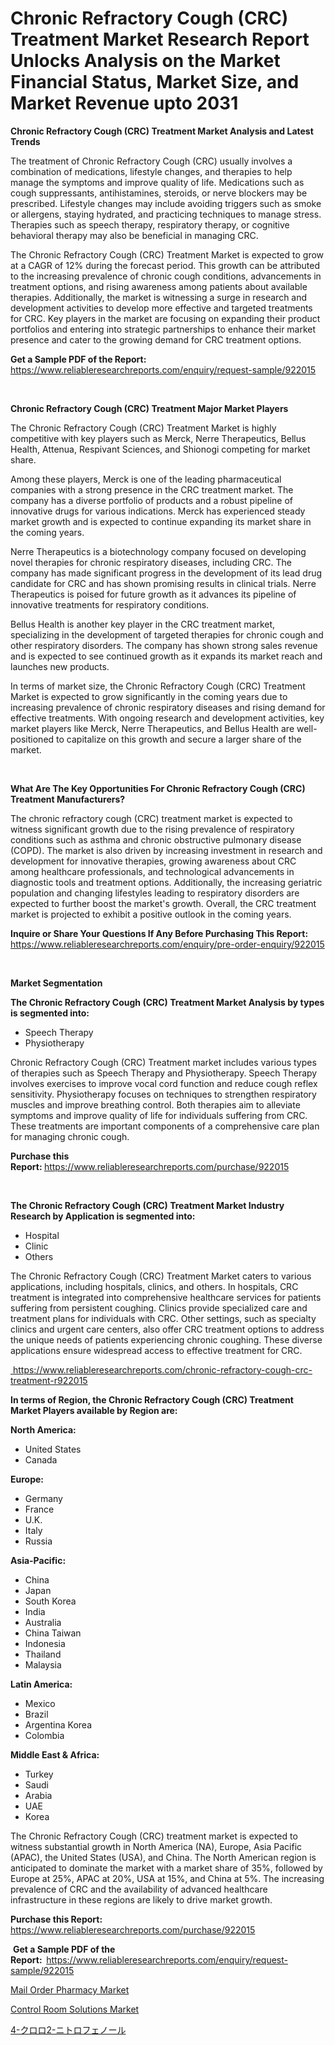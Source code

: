 <p><h1>Chronic Refractory Cough (CRC) Treatment Market Research Report Unlocks Analysis on the Market Financial Status, Market Size, and Market Revenue upto 2031</h1></p><p><strong>Chronic Refractory Cough (CRC) Treatment Market Analysis and Latest Trends</strong></p>
<p><p>The treatment of Chronic Refractory Cough (CRC) usually involves a combination of medications, lifestyle changes, and therapies to help manage the symptoms and improve quality of life. Medications such as cough suppressants, antihistamines, steroids, or nerve blockers may be prescribed. Lifestyle changes may include avoiding triggers such as smoke or allergens, staying hydrated, and practicing techniques to manage stress. Therapies such as speech therapy, respiratory therapy, or cognitive behavioral therapy may also be beneficial in managing CRC.</p><p>The Chronic Refractory Cough (CRC) Treatment Market is expected to grow at a CAGR of 12% during the forecast period. This growth can be attributed to the increasing prevalence of chronic cough conditions, advancements in treatment options, and rising awareness among patients about available therapies. Additionally, the market is witnessing a surge in research and development activities to develop more effective and targeted treatments for CRC. Key players in the market are focusing on expanding their product portfolios and entering into strategic partnerships to enhance their market presence and cater to the growing demand for CRC treatment options.</p></p>
<p><strong>Get a Sample PDF of the Report:&nbsp;</strong> <a href="https://www.reliableresearchreports.com/enquiry/request-sample/922015">https://www.reliableresearchreports.com/enquiry/request-sample/922015</a></p>
<p>&nbsp;</p>
<p><strong>Chronic Refractory Cough (CRC) Treatment Major Market Players</strong></p>
<p><p>The Chronic Refractory Cough (CRC) Treatment Market is highly competitive with key players such as Merck, Nerre Therapeutics, Bellus Health, Attenua, Respivant Sciences, and Shionogi competing for market share. </p><p>Among these players, Merck is one of the leading pharmaceutical companies with a strong presence in the CRC treatment market. The company has a diverse portfolio of products and a robust pipeline of innovative drugs for various indications. Merck has experienced steady market growth and is expected to continue expanding its market share in the coming years.</p><p>Nerre Therapeutics is a biotechnology company focused on developing novel therapies for chronic respiratory diseases, including CRC. The company has made significant progress in the development of its lead drug candidate for CRC and has shown promising results in clinical trials. Nerre Therapeutics is poised for future growth as it advances its pipeline of innovative treatments for respiratory conditions.</p><p>Bellus Health is another key player in the CRC treatment market, specializing in the development of targeted therapies for chronic cough and other respiratory disorders. The company has shown strong sales revenue and is expected to see continued growth as it expands its market reach and launches new products.</p><p>In terms of market size, the Chronic Refractory Cough (CRC) Treatment Market is expected to grow significantly in the coming years due to increasing prevalence of chronic respiratory diseases and rising demand for effective treatments. With ongoing research and development activities, key market players like Merck, Nerre Therapeutics, and Bellus Health are well-positioned to capitalize on this growth and secure a larger share of the market.</p></p>
<p>&nbsp;</p>
<p><strong>What Are The Key Opportunities For Chronic Refractory Cough (CRC) Treatment Manufacturers?</strong></p>
<p><p>The chronic refractory cough (CRC) treatment market is expected to witness significant growth due to the rising prevalence of respiratory conditions such as asthma and chronic obstructive pulmonary disease (COPD). The market is also driven by increasing investment in research and development for innovative therapies, growing awareness about CRC among healthcare professionals, and technological advancements in diagnostic tools and treatment options. Additionally, the increasing geriatric population and changing lifestyles leading to respiratory disorders are expected to further boost the market's growth. Overall, the CRC treatment market is projected to exhibit a positive outlook in the coming years.</p></p>
<p><strong>Inquire or Share Your Questions If Any Before Purchasing This Report:</strong> <a href="https://www.reliableresearchreports.com/enquiry/pre-order-enquiry/922015">https://www.reliableresearchreports.com/enquiry/pre-order-enquiry/922015</a></p>
<p>&nbsp;</p>
<p><strong>Market Segmentation</strong></p>
<p><strong>The Chronic Refractory Cough (CRC) Treatment Market Analysis by types is segmented into:</strong></p>
<p><ul><li>Speech Therapy</li><li>Physiotherapy</li></ul></p>
<p><p>Chronic Refractory Cough (CRC) Treatment market includes various types of therapies such as Speech Therapy and Physiotherapy. Speech Therapy involves exercises to improve vocal cord function and reduce cough reflex sensitivity. Physiotherapy focuses on techniques to strengthen respiratory muscles and improve breathing control. Both therapies aim to alleviate symptoms and improve quality of life for individuals suffering from CRC. These treatments are important components of a comprehensive care plan for managing chronic cough.</p></p>
<p><strong>Purchase this Report:&nbsp;</strong><a href="https://www.reliableresearchreports.com/purchase/922015">https://www.reliableresearchreports.com/purchase/922015</a></p>
<p>&nbsp;</p>
<p><strong>The Chronic Refractory Cough (CRC) Treatment Market Industry Research by Application is segmented into:</strong></p>
<p><ul><li>Hospital</li><li>Clinic</li><li>Others</li></ul></p>
<p><p>The Chronic Refractory Cough (CRC) Treatment Market caters to various applications, including hospitals, clinics, and others. In hospitals, CRC treatment is integrated into comprehensive healthcare services for patients suffering from persistent coughing. Clinics provide specialized care and treatment plans for individuals with CRC. Other settings, such as specialty clinics and urgent care centers, also offer CRC treatment options to address the unique needs of patients experiencing chronic coughing. These diverse applications ensure widespread access to effective treatment for CRC.</p></p>
<p><a href="https://www.reliableresearchreports.com/chronic-refractory-cough-crc-treatment-r922015">&nbsp;https://www.reliableresearchreports.com/chronic-refractory-cough-crc-treatment-r922015</a></p>
<p><strong>In terms of Region, the Chronic Refractory Cough (CRC) Treatment Market Players available by Region are:</strong></p>
<p>
    <p> <strong> North America: </strong>
        <ul>
            <li>United States</li>
            <li>Canada</li>
        </ul>
        </p> 
    <p> <strong> Europe: </strong>
        <ul>
            <li>Germany</li>
            <li>France</li>
            <li>U.K.</li>
            <li>Italy</li>
            <li>Russia</li>
        </ul>
        </p> 
    <p> <strong> Asia-Pacific: </strong>
        <ul>
            <li>China</li>
            <li>Japan</li>
            <li>South Korea</li>
            <li>India</li>
            <li>Australia</li>
            <li>China Taiwan</li>
            <li>Indonesia</li>
            <li>Thailand</li>
            <li>Malaysia</li>
        </ul>
        </p> 
    <p> <strong> Latin America: </strong>
        <ul>
            <li>Mexico</li>
            <li>Brazil</li>
            <li>Argentina Korea</li>
            <li>Colombia</li>
        </ul>
        </p> 
    <p> <strong> Middle East & Africa: </strong>
        <ul>
            <li>Turkey</li>
            <li>Saudi</li>
            <li>Arabia</li>
            <li>UAE</li>
            <li>Korea</li>
        </ul>
    </p>
    </p>
<p><p>The Chronic Refractory Cough (CRC) treatment market is expected to witness substantial growth in North America (NA), Europe, Asia Pacific (APAC), the United States (USA), and China. The North American region is anticipated to dominate the market with a market share of 35%, followed by Europe at 25%, APAC at 20%, USA at 15%, and China at 5%. The increasing prevalence of CRC and the availability of advanced healthcare infrastructure in these regions are likely to drive market growth.</p></p>
<p><strong>Purchase this Report: </strong><a href="https://www.reliableresearchreports.com/purchase/922015">https://www.reliableresearchreports.com/purchase/922015</a></p>
<p>&nbsp;<strong>Get a Sample PDF of the Report:&nbsp;&nbsp;</strong><a href="https://www.reliableresearchreports.com/enquiry/request-sample/922015">https://www.reliableresearchreports.com/enquiry/request-sample/922015</a></p>
<p><strong></strong></p>
<p><p><a href="https://github.com/crlaem461/Market-Research-Report-List-1/blob/main/mail-order-pharmacy-market.md">Mail Order Pharmacy Market</a></p><p><a href="https://github.com/refatkhan11277/Market-Research-Report-List-1/blob/main/control-room-solutions-market.md">Control Room Solutions Market</a></p><p><a href="https://github.com/KenyonJohns/Market-Research-Report-List-1/blob/main/4318373178915.md">4-クロロ2-ニトロフェノール</a></p></p>